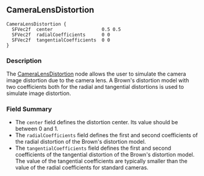 ## CameraLensDistortion

```
CameraLensDistortion {
  SFVec2f  center                  0.5 0.5
  SFVec2f  radialCoefficients      0 0
  SFVec2f  tangentialCoefficients  0 0
}
```

### Description

The [CameraLensDistortion](#camerazoom) node allows the user to simulate the
camera image distortion due to the camera lens. A Brown's distortion model with
two coefficients both for the radial and tangential distortions is used to
simulate image distortion.

### Field Summary

- The `center` field defines the distortion center. Its value should be between 0
and 1.
- The `radialCoefficients` field defines the first and second coefficients of the
radial distortion of the Brown's distortion model.
- The `tangentialCoefficients` field defines the first and second coefficients of
the tangential distortion of the Brown's distortion model. The value of the
tangential coefficients are typically smaller than the value of the radial
coefficients for standard cameras.

